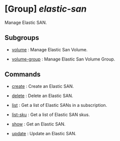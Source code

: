 # [Group] _elastic-san_

Manage Elastic SAN.

## Subgroups

- [volume](/Commands/elastic-san/volume/readme.md)
: Manage Elastic San Volume.

- [volume-group](/Commands/elastic-san/volume-group/readme.md)
: Manage Elastic San Volume Group.

## Commands

- [create](/Commands/elastic-san/_create.md)
: Create an Elastic SAN.

- [delete](/Commands/elastic-san/_delete.md)
: Delete an Elastic SAN.

- [list](/Commands/elastic-san/_list.md)
: Get a list of Elastic SANs in a subscription.

- [list-sku](/Commands/elastic-san/_list-sku.md)
: Get a list of Elastic SAN skus.

- [show](/Commands/elastic-san/_show.md)
: Get an Elastic SAN.

- [update](/Commands/elastic-san/_update.md)
: Update an Elastic SAN.

